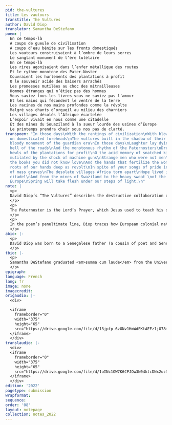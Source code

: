 ```yaml
---
pid: the-vultures
title: Les vautours
transtitle: The Vultures
author: David Diop
translator: Samantha DeStefano
poem: |
  En ce temps-là
  A coups de gueule de civilisation
  A coups d’eau bénite sur les fronts domestiqués
  Les vautours construisaient à l’ombre de leurs serres
  Le sanglant monument de l’ère tutélaire
  En ce temps-là
  Les rires agonisaient dans l’enfer métallique des routes
  Et le rythme monotone des Pater-Noster
  Couvraient les hurlements des plantations à profit
  O le souvenir acide des baisers arrachés
  Les promesses mutilées au choc des mitrailleuses
  Hommes étranges qui n’étiez pas des hommes
  Vous saviez tous les livres vous ne saviez pas l’amour
  Et les mains qui fécondent le ventre de la terre
  Les racines de nos mains profondes comme la révolte
  Malgré vos chants d’orgueil au milieu des charniers
  Les villages désolés l’Afrique écartelée
  L’espoir vivait en nous comme une citadelle
  Et des mines du Souaziland à la sueur lourde des usines d’Europe
  Le printemps prendra chair sous nos pas de clarté.
transpoem: "In those days\nWith the rantings of civilization\nWith blows of holy water
  on domesticated foreheads\nThe vultures built in the shadow of their talons\nThe
  bloody monument of the guardian era\nIn those days\nLaughter lay dying in the metallic
  hell of the roads\nAnd the monotonous rhythm of the Paternosters\nDrowned out the
  howls of the plantations for profit\nO the acid memory of snatched kisses\nThe promises
  mutilated by the shock of machine guns\nStrange men who were not men\nYou knew all
  the books you did not know love\nAnd the hands that fertilize the womb of the earth\nThe
  roots of our hands deep as revolt\nIn spite of your songs of pride in the midst
  of mass graves\nThe desolate villages Africa torn apart\nHope lived in us like a
  citadel\nAnd from the mines of Swaziland to the heavy sweat \nof the factories of
  Europe\nSpring will take flesh under our steps of light.\n"
note: |
  <p>
  David Diop’s “The Vultures” describes the destructive collaboration of Christian missionaries and French colonizers in Africa. Translator Ulli Beier renders the second line (“à coups de gueule de civilisation”) as “when civilization kicked us in the face” by reading “coups de gueule” as a literal composite of <em>coups</em> (“blows”) and <em>gueule</em> (an informal word for “mouth, face”). However, “coup de gueule” is an idiom that means “roar, yell, rant, tirade,” so I translated this line as “with the rantings of civilization.” I translated <em>domestiqués</em> as “domesticated,” rather than its secondary meaning of “controlled, subjugated,” to show that the Christian missionaries who helped colonize Africa sought to erase traditional African culture and replace it with European culture under the guise of “domesticating” and allegedly improving Black people. Before Diop describes the physical violence of colonization, he condemns the cultural imperialism that supported it, which relied as much on “all the books” as on “machine guns.” He immediately dismisses the racist ideology that justified the spread of “civilization” as mere “rantings,” establishing the hopeful promise of the poem’s conclusion.
  </p>
  <p>
  The Paternoster is the Lord’s Prayer, which Jesus used to teach his disciples how to pray just as Europeans forced Africans to follow their Christian practices. I translated <em>couvrait</em> as its more intense secondary meaning, “drowned out,” instead of the literal “covered,” to emphasize how missionary activities dismissed the brutal realities of slavery.
  </p>
  <p>
  In the poem’s penultimate line, Diop traces how European colonial nations’ industrial production used raw materials taken from African colonies. By connecting the exploitation of Swaziland (now Eswatini, its indigenous pre-colonial name), a Southern African nation colonized by the British, to his own heritage in West Africa under French rule, he expresses the Négritude movement’s Pan-African solidarity and hope for global Black liberation.
  </p>
abio: |-
  <p>
  David Diop was born to a Senegalese father (a cousin of poet and Senegalese president Léopold Sédar Senghor) and a Cameroonian mother in 1927 in Bordeaux, France. Throughout his life, he divided his time between West Africa and France. He was a radical voice of Négritude, a twentieth-century Francophone African and Caribbean literary movement that was partly inspired by the Harlem Renaissance and Black poets such as Langston Hughes. Négritude’s goal was to promote pride in a rich Black culture as a reaction against oppressive French colonial rule. Diop’s protest poetry is more militant than that of African poets like Senghor. His writings display the commitment to African liberation and revolt against colonialism found in Caribbean poets like Aimé Césaire. Diop contributed poems to <em>Présence Africaine</em> (<em>African Presence</em>), an influential Parisian political and literary magazine of the African diaspora. In 1956, he published his only book, <em>Coups de pilon</em> (<em>Pestle Blows</em>), which was translated into English, along with additional poems and prose pieces, as <em>Hammer Blows and Other Writings</em> in 1973. He died in a plane crash near Dakar, Senegal, in 1960, days before Senghor was elected the first president of the newly independent nation.
  </p>
tbio: |-
  <p>
  Samantha DeStefano graduated <em>summa cum laude</em> from the University of Pennsylvania with a BA in English, a concentration in medieval and Renaissance literature, and minors in both classical studies and gender, sexuality, and women’s studies. At Penn, she studied Latin, Old English, and Middle English. She has published academic research in <em>Transcription Collection</em> and <em>Journal of the Penn Manuscript Collective</em> on a manuscript of <em>Poems, 1805–1818</em> by John Syng Dorsey, the author of the first American textbook of surgery, for which she translated quotations from Latin poetry. She published translations of David Diop’s poems “To My Mother” and “He Who Lost Everything” in the Spring 2020 issue of <em>DoubleSpeak</em> and of “To a Black Dancer” in the Spring 2021 issue. She has near-native knowledge of Spanish and is fluent in French.
  </p>
epigraph: 
language: French
lang: fr
image: none
imagecredit: 
origaudio: |-
  <div>

  <iframe
    frameborder="0"
    width="375"
    height="65"
    src="https://drive.google.com/file/d/13jpfp-6zONv1HmWdEKtAEFz1jO78myNw/preview">
  </iframe>
  </div>
translaudio: |-
  <div>
  <iframe
    frameborder="0"
    width="375"
    height="65"
    src="https://drive.google.com/file/d/1oINc1OW7K6CPJOw3N04ktcDNx2uz3MZf/preview">
  </iframe>
  </div>
edition: '2022'
pagetype: submission
wrapformat: 
sequence: 
order: '08'
layout: notepage
collection: notes_2022
---
```

